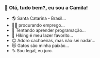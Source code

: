 ### 💜 Olá, tudo bem?, eu sou a Camila! 


- 🌎 Santa Catarina - Brasil...
- 👩‍💻 procurando emprego...
- 🌱 Tentando aprender programação...
- 🥾 Hiking é meu lazer favorito...
- 😊 Adoro cachoeiras, mas não sei nadar...
- 😻 Gatos são minha paixão...
- ♑ Sou legal, eu juro.

